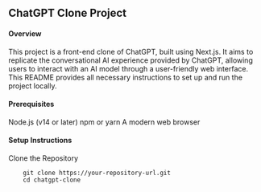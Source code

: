 
## ChatGPT Clone Project

#### Overview

This project is a front-end clone of ChatGPT, built using Next.js. It aims to replicate the conversational AI experience provided by ChatGPT, allowing users to interact with an AI model through a user-friendly web interface. This README provides all necessary instructions to set up and run the project locally.


#### Prerequisites

Node.js (v14 or later)
npm or yarn
A modern web browser

#### Setup Instructions

Clone the Repository
```
    git clone https://your-repository-url.git
    cd chatgpt-clone
```

